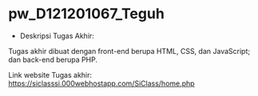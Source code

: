 # pw_D121201067_Teguh

- Deskripsi Tugas Akhir:

Tugas akhir dibuat dengan front-end berupa HTML, CSS, dan JavaScript; dan back-end berupa PHP. 

Link website Tugas akhir: https://siclasssi.000webhostapp.com/SiClass/home.php 

